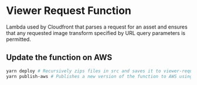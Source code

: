 # Viewer Request Function

Lambda used by Cloudfront that parses a request for an asset and ensures that any requested image transform specified by URL query parameters is permitted.

## Update the function on AWS

```sh
yarn deploy # Recursively zips files in src and saves it to viewer-request-function.zip (https://superuser.com/a/351020) and then deploys the zip file to AWS
yarn publish-aws # Publishes a new version of the function to AWS using the latest deployed version
```
